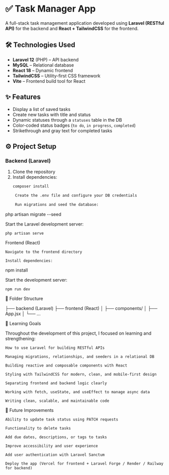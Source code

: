 # ✅ Task Manager App

A full-stack task management application developed using **Laravel (RESTful API)** for the backend and **React + TailwindCSS** for the frontend.

## 🛠 Technologies Used

- **Laravel 12** (PHP) – API backend
- **MySQL** – Relational database
- **React 18** – Dynamic frontend
- **TailwindCSS** – Utility-first CSS framework
- **Vite** – Frontend build tool for React

## ✨ Features

- Display a list of saved tasks
- Create new tasks with title and status
- Dynamic statuses through a `statuses` table in the DB
- Color-coded status badges (`to do`, `in progress`, `completed`)
- Strikethrough and gray text for completed tasks

## ⚙️ Project Setup

### Backend (Laravel)
1. Clone the repository
2. Install dependencies:
   ```bash
   composer install

    Create the .env file and configure your DB credentials

    Run migrations and seed the database:

php artisan migrate --seed

Start the Laravel development server:

    php artisan serve

Frontend (React)

    Navigate to the frontend directory

    Install dependencies:

npm install

Start the development server:

    npm run dev

📁 Folder Structure

├── backend (Laravel)
├── frontend (React)
│   ├── components/
│   ├── App.jsx
│   └── ...

🎯 Learning Goals

Throughout the development of this project, I focused on learning and strengthening:

    How to use Laravel for building RESTful APIs

    Managing migrations, relationships, and seeders in a relational DB

    Building reactive and composable components with React

    Styling with TailwindCSS for modern, clean, and mobile-first design

    Separating frontend and backend logic clearly

    Working with fetch, useState, and useEffect to manage async data

    Writing clean, scalable, and maintainable code

🔮 Future Improvements

    Ability to update task status using PATCH requests

    Functionality to delete tasks

    Add due dates, descriptions, or tags to tasks

    Improve accessibility and user experience

    Add user authentication with Laravel Sanctum

    Deploy the app (Vercel for frontend + Laravel Forge / Render / Railway for backend)